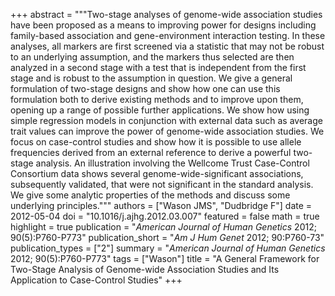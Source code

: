 +++
abstract = """Two-stage analyses of genome-wide association studies have been proposed as a means to improving power for designs including family-based association and gene-environment interaction testing. In these analyses, all markers are first screened via a statistic that may not be robust to an underlying assumption, and the markers thus selected are then analyzed in a second stage with a test that is independent from the first stage and is robust to the assumption in question. We give a general formulation of two-stage designs and show how one can use this formulation both to derive existing methods and to improve upon them, opening up a range of possible further applications. We show how using simple regression models in conjunction with external data such as average trait values can improve the power of genome-wide association studies. We focus on case-control studies and show how it is possible to use allele frequencies derived from an external reference to derive a powerful two-stage analysis. An illustration involving the Wellcome Trust Case-Control Consortium data shows several genome-wide-significant associations, subsequently validated, that were not significant in the standard analysis. We give some analytic properties of the methods and discuss some underlying principles."""
authors = ["Wason JMS", "Dudbridge F"]
date = 2012-05-04
doi = "10.1016/j.ajhg.2012.03.007"
featured = false
math = true
highlight = true
publication = "*American Journal of Human Genetics* 2012; 90(5):P760-P773"
publication_short = "*Am J Hum Genet* 2012; 90:P760-73"
publication_types = ["2"]
summary = "*American Journal of Human Genetics* 2012; 90(5):P760-P773"
tags = ["Wason"]
title = "A General Framework for Two-Stage Analysis of Genome-wide Association Studies and Its Application to Case-Control Studies"
+++
